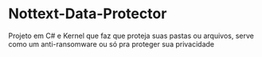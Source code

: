 # Nottext-Data-Protector
Projeto em C# e Kernel que faz que proteja suas pastas ou arquivos, serve como um anti-ransomware ou só pra proteger sua privacidade
